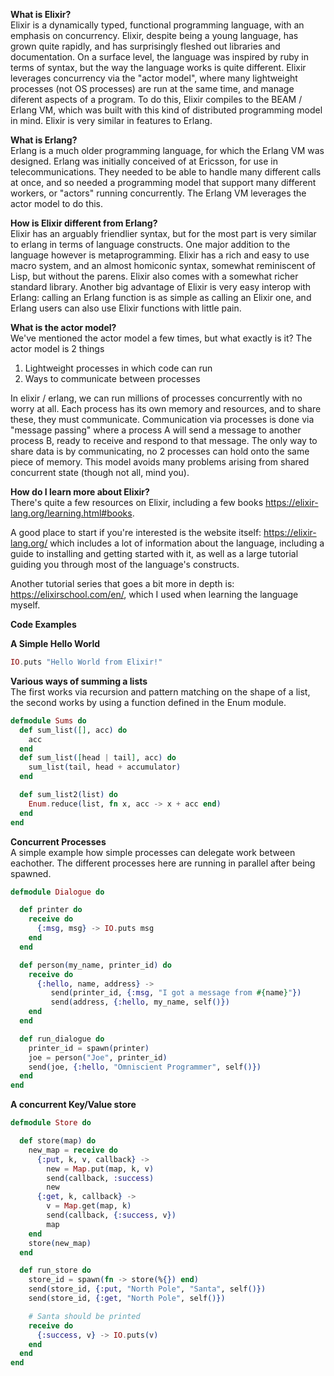 **What is Elixir?**  
Elixir is a dynamically typed, functional programming language, with an emphasis on concurrency.
Elixir, despite being a young language, has grown quite rapidly, and has surprisingly fleshed out libraries and documentation.
On a surface level, the language was inspired by ruby in terms of syntax, but the way the language works is quite different.
Elixir leverages concurrency via the "actor model", where many lightweight processes (not OS processes) are run at the same time, and manage diferent aspects of a program.
To do this, Elixir compiles to the BEAM / Erlang VM, which was built with this kind of distributed programming model in mind. Elixir is very similar in features to Erlang.

**What is Erlang?**  
Erlang is a much older programming language, for which the Erlang VM was designed. Erlang was initially conceived of at Ericsson, for use in telecommunications. They needed to be able to handle many different calls at once, and so needed a programming model that support many different workers, or "actors" running concurrently.
The Erlang VM leverages the actor model to do this.

**How is Elixir different from Erlang?**  
Elixir has an arguably friendlier syntax, but for the most part is very similar to erlang in terms of language constructs.
One major addition to the language however is metaprogramming. Elixir has a rich and easy to use macro system, and an almost homiconic syntax, somewhat reminiscent of Lisp, but without the parens. Elixir also comes with a somewhat richer standard library. Another big advantage of Elixir is very easy interop with Erlang: calling an Erlang function is as simple as calling an Elixir one, and Erlang users can also use Elixir functions with little pain.

**What is the actor model?**  
We've mentioned the actor model a few times, but what exactly is it?
The actor model is 2 things

1. Lightweight processes in which code can run
2. Ways to communicate between processes

In elixir / erlang, we can run millions of processes concurrently with no worry at all. Each process has its own memory and resources, and to share these, they must communicate. Communication via processes is done via "message passing" where a process A will send a message to another process B, ready to receive and respond to that message. The only way to share data is by communicating, no 2 processes can hold onto the same piece of memory. This model avoids many problems arising from shared concurrent state (though not all, mind you).

**How do I learn more about Elixir?**  
There's quite a few resources on Elixir, including a few books https://elixir-lang.org/learning.html#books.

A good place to start if you're interested is the website itself: https://elixir-lang.org/ which includes a lot of information about the language, including a guide to installing and getting started with it, as well as a large tutorial guiding you through most of the language's constructs.

Another tutorial series that goes a bit more in depth is: https://elixirschool.com/en/, which I used when learning the language myself.

**Code Examples**

**A Simple Hello World**

```elixir
IO.puts "Hello World from Elixir!"
```

**Various ways of summing a lists**  
The first works via recursion and pattern matching on the shape of a list, the second works by using a function defined in the Enum module.

```elixir
defmodule Sums do
  def sum_list([], acc) do
    acc
  end
  def sum_list([head | tail], acc) do
    sum_list(tail, head + accumulator)
  end

  def sum_list2(list) do
    Enum.reduce(list, fn x, acc -> x + acc end)
  end
end
```

**Concurrent Processes**  
A simple example how simple processes can delegate work between eachother. The different processes here are running in parallel after being spawned.

```elixir
defmodule Dialogue do

  def printer do
    receive do
      {:msg, msg} -> IO.puts msg
    end
  end

  def person(my_name, printer_id) do
    receive do
      {:hello, name, address} ->
         send(printer_id, {:msg, "I got a message from #{name}"})
         send(address, {:hello, my_name, self()})
    end
  end

  def run_dialogue do
    printer_id = spawn(printer)
    joe = person("Joe", printer_id)
    send(joe, {:hello, "Omniscient Programmer", self()})
  end
end
```

**A concurrent Key/Value store**

```elixir
defmodule Store do

  def store(map) do
    new_map = receive do
      {:put, k, v, callback} ->
        new = Map.put(map, k, v)
        send(callback, :success)
        new
      {:get, k, callback} ->
        v = Map.get(map, k)
        send(callback, {:success, v})
        map
    end
    store(new_map)
  end

  def run_store do
    store_id = spawn(fn -> store(%{}) end)
    send(store_id, {:put, "North Pole", "Santa", self()})
    send(store_id, {:get, "North Pole", self()})

    # Santa should be printed
    receive do
      {:success, v} -> IO.puts(v)
    end
  end
end
```
